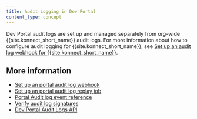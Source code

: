```yaml
---
title: Audit Logging in Dev Portal
content_type: concept
---
```


Dev Portal audit logs are set up and managed separately from org-wide {{site.konnect_short_name}} audit logs. For more information about how to configure audit logging for {{site.konnect_short_name}}, see [Set up an audit log webhook for {{site.konnect_short_name}}](/konnect/org-management/audit-logging/webhook/).

<!-- Fix include
 include_cached /md/konnect/audit-logging/audit-log-overview.md %}
-->

## More information
* [Set up an portal audit log webhook](/dev-portal/portals/audit-logs/webhook/)
* [Set up an portal audit log replay job](/dev-portal/portals/audit-logs/replay-job/)
* [Portal Audit log event reference](/konnect/reference/audit-logs/)
* [Verify audit log signatures](/konnect/reference/verify-signatures/)
* [Dev Portal Audit Logs API](/konnect/api/audit-logs/latest/)
